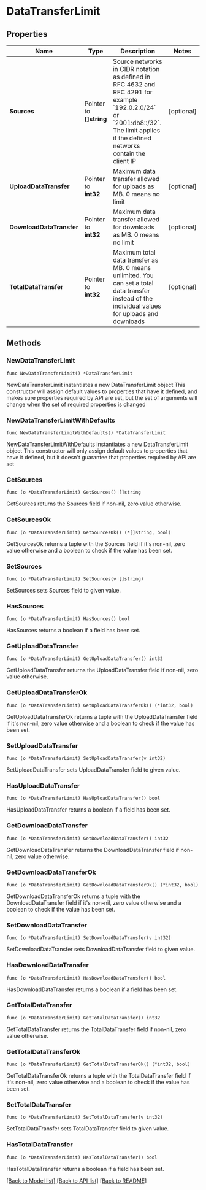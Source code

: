 # DataTransferLimit

## Properties

Name | Type | Description | Notes
------------ | ------------- | ------------- | -------------
**Sources** | Pointer to **[]string** | Source networks in CIDR notation as defined in RFC 4632 and RFC 4291 for example &#x60;192.0.2.0/24&#x60; or &#x60;2001:db8::/32&#x60;. The limit applies if the defined networks contain the client IP | [optional] 
**UploadDataTransfer** | Pointer to **int32** | Maximum data transfer allowed for uploads as MB. 0 means no limit | [optional] 
**DownloadDataTransfer** | Pointer to **int32** | Maximum data transfer allowed for downloads as MB. 0 means no limit | [optional] 
**TotalDataTransfer** | Pointer to **int32** | Maximum total data transfer as MB. 0 means unlimited. You can set a total data transfer instead of the individual values for uploads and downloads | [optional] 

## Methods

### NewDataTransferLimit

`func NewDataTransferLimit() *DataTransferLimit`

NewDataTransferLimit instantiates a new DataTransferLimit object
This constructor will assign default values to properties that have it defined,
and makes sure properties required by API are set, but the set of arguments
will change when the set of required properties is changed

### NewDataTransferLimitWithDefaults

`func NewDataTransferLimitWithDefaults() *DataTransferLimit`

NewDataTransferLimitWithDefaults instantiates a new DataTransferLimit object
This constructor will only assign default values to properties that have it defined,
but it doesn't guarantee that properties required by API are set

### GetSources

`func (o *DataTransferLimit) GetSources() []string`

GetSources returns the Sources field if non-nil, zero value otherwise.

### GetSourcesOk

`func (o *DataTransferLimit) GetSourcesOk() (*[]string, bool)`

GetSourcesOk returns a tuple with the Sources field if it's non-nil, zero value otherwise
and a boolean to check if the value has been set.

### SetSources

`func (o *DataTransferLimit) SetSources(v []string)`

SetSources sets Sources field to given value.

### HasSources

`func (o *DataTransferLimit) HasSources() bool`

HasSources returns a boolean if a field has been set.

### GetUploadDataTransfer

`func (o *DataTransferLimit) GetUploadDataTransfer() int32`

GetUploadDataTransfer returns the UploadDataTransfer field if non-nil, zero value otherwise.

### GetUploadDataTransferOk

`func (o *DataTransferLimit) GetUploadDataTransferOk() (*int32, bool)`

GetUploadDataTransferOk returns a tuple with the UploadDataTransfer field if it's non-nil, zero value otherwise
and a boolean to check if the value has been set.

### SetUploadDataTransfer

`func (o *DataTransferLimit) SetUploadDataTransfer(v int32)`

SetUploadDataTransfer sets UploadDataTransfer field to given value.

### HasUploadDataTransfer

`func (o *DataTransferLimit) HasUploadDataTransfer() bool`

HasUploadDataTransfer returns a boolean if a field has been set.

### GetDownloadDataTransfer

`func (o *DataTransferLimit) GetDownloadDataTransfer() int32`

GetDownloadDataTransfer returns the DownloadDataTransfer field if non-nil, zero value otherwise.

### GetDownloadDataTransferOk

`func (o *DataTransferLimit) GetDownloadDataTransferOk() (*int32, bool)`

GetDownloadDataTransferOk returns a tuple with the DownloadDataTransfer field if it's non-nil, zero value otherwise
and a boolean to check if the value has been set.

### SetDownloadDataTransfer

`func (o *DataTransferLimit) SetDownloadDataTransfer(v int32)`

SetDownloadDataTransfer sets DownloadDataTransfer field to given value.

### HasDownloadDataTransfer

`func (o *DataTransferLimit) HasDownloadDataTransfer() bool`

HasDownloadDataTransfer returns a boolean if a field has been set.

### GetTotalDataTransfer

`func (o *DataTransferLimit) GetTotalDataTransfer() int32`

GetTotalDataTransfer returns the TotalDataTransfer field if non-nil, zero value otherwise.

### GetTotalDataTransferOk

`func (o *DataTransferLimit) GetTotalDataTransferOk() (*int32, bool)`

GetTotalDataTransferOk returns a tuple with the TotalDataTransfer field if it's non-nil, zero value otherwise
and a boolean to check if the value has been set.

### SetTotalDataTransfer

`func (o *DataTransferLimit) SetTotalDataTransfer(v int32)`

SetTotalDataTransfer sets TotalDataTransfer field to given value.

### HasTotalDataTransfer

`func (o *DataTransferLimit) HasTotalDataTransfer() bool`

HasTotalDataTransfer returns a boolean if a field has been set.


[[Back to Model list]](../README.md#documentation-for-models) [[Back to API list]](../README.md#documentation-for-api-endpoints) [[Back to README]](../README.md)


